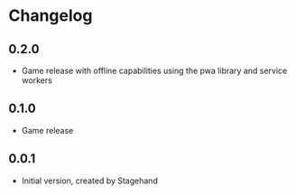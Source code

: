 # Changelog

## 0.2.0
- Game release with offline capabilities using the pwa library and service workers

## 0.1.0
- Game release

## 0.0.1

- Initial version, created by Stagehand

